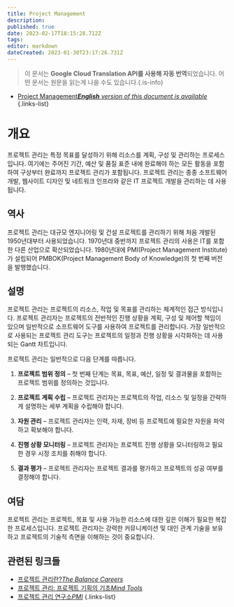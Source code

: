 ```yaml
---
title: Project Management
description: 
published: true
date: 2023-02-17T18:15:28.712Z
tags: 
editor: markdown
dateCreated: 2023-01-30T23:17:26.731Z
---
```


> 이 문서는 **Google Cloud Translation API를 사용해 자동 번역**되었습니다.
어떤 문서는 원문을 읽는게 나을 수도 있습니다.{.is-info}
- [Project Management***English** version of this document is available*](/en/Knowledge-base/Dictionary/project-management)
{.links-list}


# 개요
프로젝트 관리는 특정 목표를 달성하기 위해 리소스를 계획, 구성 및 관리하는 프로세스입니다. 여기에는 주어진 기간, 예산 및 품질 표준 내에 완료해야 하는 모든 활동을 포함하여 구상부터 완료까지 프로젝트 관리가 포함됩니다. 프로젝트 관리는 종종 소프트웨어 개발, 웹사이트 디자인 및 네트워크 인프라와 같은 IT 프로젝트 개발을 관리하는 데 사용됩니다.

## 역사
프로젝트 관리는 대규모 엔지니어링 및 건설 프로젝트를 관리하기 위해 처음 개발된 1950년대부터 사용되었습니다. 1970년대 중반까지 프로젝트 관리의 사용은 IT를 포함한 다른 산업으로 확산되었습니다. 1980년대에 PMI(Project Management Institute)가 설립되어 PMBOK(Project Management Body of Knowledge)의 첫 번째 버전을 발행했습니다.

## 설명
프로젝트 관리는 프로젝트의 리소스, 작업 및 목표를 관리하는 체계적인 접근 방식입니다. 프로젝트 관리자는 프로젝트의 전반적인 진행 상황을 계획, 구성 및 제어할 책임이 있으며 일반적으로 소프트웨어 도구를 사용하여 프로젝트를 관리합니다. 가장 일반적으로 사용되는 프로젝트 관리 도구는 프로젝트의 일정과 진행 상황을 시각화하는 데 사용되는 Gantt 차트입니다.

프로젝트 관리는 일반적으로 다음 단계를 따릅니다.

1. **프로젝트 범위 정의** – 첫 번째 단계는 목표, 목표, 예산, 일정 및 결과물을 포함하는 프로젝트 범위를 정의하는 것입니다.

2. **프로젝트 계획 수립** – 프로젝트 관리자는 프로젝트의 작업, 리소스 및 일정을 간략하게 설명하는 세부 계획을 수립해야 합니다.

3. **자원 관리** – 프로젝트 관리자는 인력, 자재, 장비 등 프로젝트에 필요한 자원을 파악하고 확보해야 합니다.

4. **진행 상황 모니터링** – 프로젝트 관리자는 프로젝트 진행 상황을 모니터링하고 필요한 경우 시정 조치를 취해야 합니다.

5. **결과 평가** – 프로젝트 관리자는 프로젝트 결과를 평가하고 프로젝트의 성공 여부를 결정해야 합니다.

## 여담
프로젝트 관리는 프로젝트, 목표 및 사용 가능한 리소스에 대한 깊은 이해가 필요한 복잡한 프로세스입니다. 프로젝트 관리자는 강력한 커뮤니케이션 및 대인 관계 기술을 보유하고 프로젝트의 기술적 측면을 이해하는 것이 중요합니다.

## 관련된 링크들
- [프로젝트 관리란?*The Balance Careers*](https://www.thebalancecareers.com/what-is-project-management-2275783)
- [프로젝트 관리: 프로젝트 기획의 기초*Mind Tools*](https://www.mindtools.com/pages/article/newPPM_03.htm)
- [프로젝트 관리 연구소*PMI*](https://www.pmi.org/)
{.links-list}